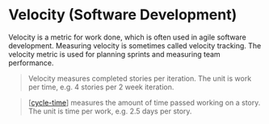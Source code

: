 # Velocity (Software Development)

Velocity is a metric for work done, which is often used in agile software development. Measuring velocity is sometimes called velocity tracking. The velocity metric is used for planning sprints and measuring team performance.

> Velocity measures completed stories per iteration. The unit is work per time, e.g. 4 stories per 2 week iteration.

> [[cycle-time]] measures the amount of time passed working on a story. The unit is time per work, e.g. 2.5 days per story.

[//begin]: # "Autogenerated link references for markdown compatibility"
[cycle-time]: cycle-time "Cycle Time"
[//end]: # "Autogenerated link references"
